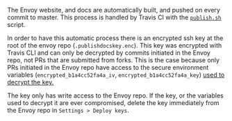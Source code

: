 The Envoy website, and docs are automatically built, and pushed on every commit 
to master. This process is handled by Travis CI with the 
[`publish.sh`](https://github.com/lyft/envoy/blob/master/docs/publish.sh) script. 

In order to have this automatic process there is an encrypted ssh key at the root 
of the envoy repo (`.publishdocskey.enc`). This key was encrypted with Travis CLI 
and can only be decrypted by commits initiated in the Envoy repo, not PRs that are
submitted from forks. This is the case because only PRs initiated in the Envoy 
repo have access to the secure environment variables (`encrypted_b1a4cc52fa4a_iv`, 
`encrypted_b1a4cc52fa4a_key`) [used to decrypt the key.](https://docs.travis-ci.com/user/pull-requests#Pull-Requests-and-Security-Restrictions)

The key only has write access to the Envoy repo. If the key, or the variables 
used to decrypt it are ever compromised, delete the key immediately from the 
Envoy repo in `Settings > Deploy keys`.
